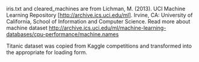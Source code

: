 iris.txt and cleared_machines are from Lichman, M. (2013). UCI Machine Learning Repository [http://archive.ics.uci.edu/ml]. Irvine, CA: University of California, School of Information and Computer Science.
Read more about machine dataset http://archive.ics.uci.edu/ml/machine-learning-databases/cpu-performance/machine.names

Titanic dataset was copied from Kaggle competitions and transformed into the appropriate for loading form.